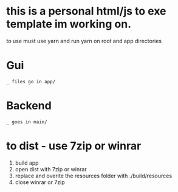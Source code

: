 # this is a personal html/js to exe template im working on.
 to use must use yarn and run yarn on root and app directories
# Gui 
    _ files go in app/
# Backend
    _ goes in main/

# to dist - use 7zip or winrar
1. build app
2. open dist with 7zip or winrar
3. replace and overite the resources folder with ./build/resources
4. close winrar or 7zip